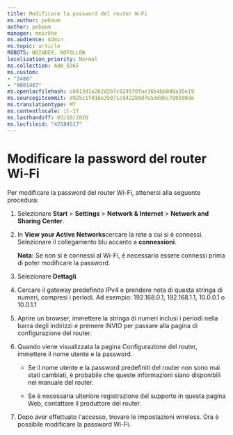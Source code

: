 ```yaml
---
title: Modificare la password del router W-Fi
ms.author: pebaum
author: pebaum
manager: mnirkhe
ms.audience: Admin
ms.topic: article
ROBOTS: NOINDEX, NOFOLLOW
localization_priority: Normal
ms.collection: Adm_O365
ms.custom:
- "3486"
- "9001467"
ms.openlocfilehash: c0413d1a262d2b7c0245f0fae16b4b60d0a35e19
ms.sourcegitcommit: d925c1fd1be35071cd422b9d7e5ddd6c700590de
ms.translationtype: MT
ms.contentlocale: it-IT
ms.lasthandoff: 03/10/2020
ms.locfileid: "42584517"
---
```

# <a name="change-your-wi-fi-router-password"></a>Modificare la password del router Wi-Fi

Per modificare la password del router Wi-Fi, attenersi alla seguente procedura:

1. Selezionare **Start** > **Settings** > **Network & Internet** > **Network and Sharing Center**.

2. In **View your Active Networks**cercare la rete a cui si è connessi. Selezionare il collegamento blu accanto a **connessioni**.<br>

   **Nota:** Se non si è connessi al Wi-Fi, è necessario essere connessi prima di poter modificare la password.

3. Selezionare **Dettagli**.

4. Cercare il gateway predefinito IPv4 e prendere nota di questa stringa di numeri, compresi i periodi. Ad esempio: 192.168.0.1, 192.168.1.1, 10.0.0.1 o 10.0.1.1

5. Aprire un browser, immettere la stringa di numeri inclusi i periodi nella barra degli indirizzi e premere INVIO per passare alla pagina di configurazione del router.

6. Quando viene visualizzata la pagina Configurazione del router, immettere il nome utente e la password.<br>
   - Se il nome utente e la password predefiniti del router non sono mai stati cambiati, è probabile che queste informazioni siano disponibili nel manuale del router.

   - Se è necessaria ulteriore registrazione del supporto in questa pagina Web, contattare il produttore del router.

7. Dopo aver effettuato l'accesso, trovare le impostazioni wireless. Ora è possibile modificare la password Wi-Fi.
